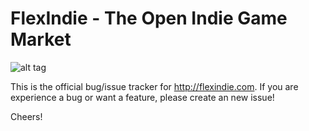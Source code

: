 # FlexIndie - The Open Indie Game Market

![alt tag](http://i283.photobucket.com/albums/kk317/Chi-kitory/LOGO_border.png)

This is the official bug/issue tracker for  http://flexindie.com. If you are experience a bug or want a feature, please create an new issue!

Cheers!
